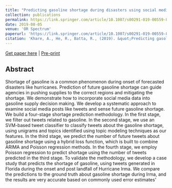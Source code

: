 ```yaml
---
title: "Predicting gasoline shortage during disasters using social media"
collection: publications
permalink: https://link.springer.com/article/10.1007/s00291-019-00559-8
date: 2019-08-05
venue: 'OR Spectrum'
paperurl: 'https://link.springer.com/article/10.1007/s00291-019-00559-8'
citation: 'Khare, A., He, R., Batta, R., (2019). &quot;Predicting gasoline shortage during disasters using social media.&quot; <i>OR Spectrum</i>. 693–726.'
---
```


[Get paper here](https://link.springer.com/article/10.1007/s00291-019-00559-8) |
[Pre-print](https://akrm3008.github.io/files/paper_preperint1.pdf)

## Abstract 
Shortage of gasoline is a common phenomenon during onset of forecasted disasters like hurricanes. Prediction of future gasoline shortage can guide agencies in pushing supplies to the correct regions and mitigating the shortage. We demonstrate how to incorporate social media data into gasoline supply decision making. We develop a systematic approach to examine social media posts like tweets and sense future gasoline shortage. We build a four-stage shortage prediction methodology. In the first stage, we filter out tweets related to gasoline. In the second stage, we use an SVM-based tweet classifier to classify tweets about the gasoline shortage, using unigrams and topics identified using topic modeling techniques as our features. In the third stage, we predict the number of future tweets about gasoline shortage using a hybrid loss function, which is built to combine ARIMA and Poisson regression methods. In the fourth stage, we employ Poisson regression to predict shortage using the number of tweets predicted in the third stage. To validate the methodology, we develop a case study that predicts the shortage of gasoline, using tweets generated in Florida during the onset and post landfall of Hurricane Irma. We compare the predictions to the ground truth about gasoline shortage during Irma, and the results are very accurate based on commonly used error estimates'



